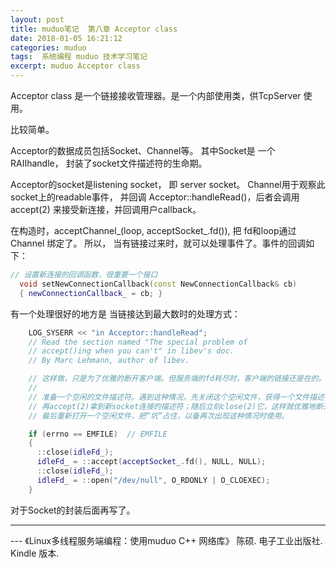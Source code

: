 ```yaml
---
layout: post
title: muduo笔记  第八章 Acceptor class
date: 2018-01-05 16:21:12
categories: muduo
tags:  系统编程 muduo 技术学习笔记 
excerpt: muduo Acceptor class
---
```


Acceptor  class 是一个链接接收管理器。是一个内部使用类，供TcpServer  使用。

比较简单。

Acceptor的数据成员包括Socket、Channel等。 其中Socket是 一个RAIIhandle， 封装了socket文件描述符的生命期。 

Acceptor的socket是listening socket， 即 server socket。 Channel用于观察此socket上的readable事件， 并回调 Acceptor::handleRead()，后者会调用 accept(2) 来接受新连接，并回调用户callback。


在构造时，acceptChannel_(loop, acceptSocket_.fd()),
把 fd和loop通过Channel 绑定了。 
所以， 当有链接过来时，就可以处理事件了。事件的回调如下： 

```c++
// 设置新连接的回调函数，很重要一个接口
  void setNewConnectionCallback(const NewConnectionCallback& cb)
  { newConnectionCallback_ = cb; } 
```

有一个处理很好的地方是 当链接达到最大数时的处理方式：

```c++
    LOG_SYSERR << "in Acceptor::handleRead";
    // Read the section named "The special problem of
    // accept()ing when you can't" in libev's doc.
    // By Marc Lehmann, author of libev.

    // 这样做，只是为了优雅的断开客户端。但服务端的fd耗尽时，客户端的链接还是在的。
    //
    // 准备一个空闲的文件描述符。遇到这种情况，先关闭这个空闲文件，获得一个文件描述符的名额；
    // 再accept(2)拿到新socket连接的描述符；随后立刻close(2)它，这样就优雅地断开了客户端连接；
    // 最后重新打开一个空闲文件，把“坑”占住，以备再次出现这种情况时使用。

    if (errno == EMFILE)  // EMFILE
    {
      ::close(idleFd_);
      idleFd_ = ::accept(acceptSocket_.fd(), NULL, NULL);
      ::close(idleFd_);
      idleFd_ = ::open("/dev/null", O_RDONLY | O_CLOEXEC);
    }
```

对于Socket的封装后面再写了。


---
 \--- 《Linux多线程服务端编程：使用muduo C++ 网络库》 陈硕. 电子工业出版社. Kindle 版本.






